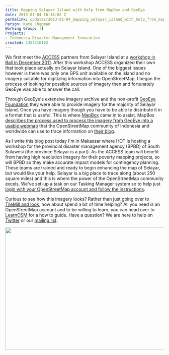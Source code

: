 ```yaml
---
title: Mapping Selayar Island with Help from MapBox and GeoEye
date: 2013-01-04 16:16:02 Z
permalink: updates/2013-01-04_mapping_selayar_island_with_help_from_mapbox_and_geoeye
Person: Kate Chapman
Working Group: []
Projects:
- Indonesia Disaster Management Innovation
created: 1357316162
---
```


<p>We first meet the <a href="http://www.access-indo.or.id/">ACCESS</a> partners from Selayar Island at a <a href="http://hot.openstreetmap.org/updates/2011-12-08_openstreetmap_and_quantum_gis_training_in_bali">workshop in Bali in December 2011</a>. After this workshop ACCESS organized their own that took place actually on Selayar Island. One of the biggest issues however is there was only one GPS unit available on the island and no imagery suitable for digitizing information into OpenStreetMap. I began the process of looking for possible sources of imagery then and fortunately GeoEye was able to answer the call.<!--break--></p><p>Through GeoEye's extensive imagery archive and the non-profit <a href="http://www.geoeyefoundation.org/">GeoEye Foundation</a> they were able to provide imagery for the majority of Selayar Island. Once you have imagery though you have to be able to distribute it in a format that is useful. This is where <a href="http://mapbox.com/">MapBox</a> came in to assist. MapBox <a href="http://mapbox.com/blog/pansharpening-satellite-imagery-openstreetmap/">describes the process used to process the imagery from GeoEye into a usable webmap</a> that the OpenStreetMap community of Indonesia and worldwide can use to trace information on <a href="http://mapbox.com/blog/pansharpening-satellite-imagery-openstreetmap/">their blog</a>.</p><p>As I write this blog post today I'm in Makassar where HOT is hosting a workshop for the provincial disaster management agency (BPBD) of South Sulawesi (the province Selayar is a part). As the ACCESS team will benefit from having high resolution imagery for their poverty mapping projects, so will BPBD so they make accurate impact models for contingency planning. These teams are trained and ready to begin enhancing the map of Selayar, but would like your help. Selayar is a big place to trace along (about 250 square miles) and this is where the power of the OpenStreetMap community excels. We've set-up a task on our Tasking Manager system so to help just <a href="http://tasks.hotosm.org/job/135">login with your OpenStreetMap account and follow the instructions</a>.</p><p>Curious to see how this imagery looks? Rather than just going over to <a href="http://a.tiles.mapbox.com/v3/geoeye.map-0zmhzttc.html#17.00/-6.32086/120.47532">TileMill and look</a>, how about spend a bit of time helping? All you need is an OpenStreetMap account and to be willing to learn, you can head over to <a href="http://www.learnosm.org/">LearnOSM</a> for a how to guide. Have a question? We are here to help on <a href="http://twitter.com/hotosm">Twitter</a> or our <a href="http://lists.openstreetmap.org/listinfo/hot">mailing list</a>.</p><p><a href="http://tasks.hotosm.org/job/135"><img src="/sites/default/files/selayar_0.jpg" alt="" width="780" height="388"></a></p>
